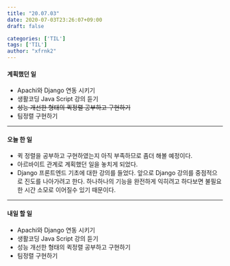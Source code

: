 ```yaml
---
title: "20.07.03"
date: 2020-07-03T23:26:07+09:00
draft: false

categories: ['TIL']
tags: ['TIL']
author: "xfrnk2"
---
```

#### 계획했던 일
+ Apachi와 Django 연동 시키기
+ 생활코딩 Java Script 강의 듣기
+ ~~성능 개선한 형태의 퀵정렬 공부하고 구현하기~~
+ 팀정렬 구현하기
---  
#### 오늘 한 일
+ 퀵 정렬을 공부하고 구현하였는지 아직 부족하므로 좀더 해볼 예정이다.
+ 아르바이트 관계로 계획했던 일을 놓치게 되었다.
+ Django 프론트엔드 기초에 대한 강의를 들었다. 앞으로 Django 강의를 중점적으로 진도를 나아가려고 한다. 하나하나의 기능을 완전하게 익히려고 하다보면 불필요한 시간 소모로 이어질수 있기 때문이다.
---   
#### 내일 할 일  
+ Apachi와 Django 연동 시키기
+ 생활코딩 Java Script 강의 듣기
+ 성능 개선한 형태의 퀵정렬 공부하고 구현하기
+ 팀정렬 구현하기